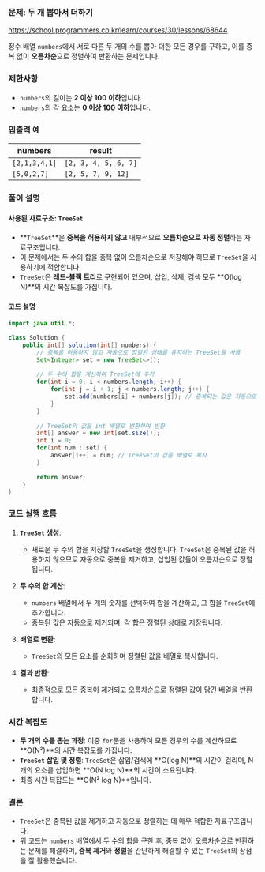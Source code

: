 ### 문제: 두 개 뽑아서 더하기

https://school.programmers.co.kr/learn/courses/30/lessons/68644

정수 배열 `numbers`에서 서로 다른 두 개의 수를 뽑아 더한 모든 경우를 구하고, 이를 중복 없이 **오름차순**으로 정렬하여 반환하는 문제입니다.

### 제한사항
- `numbers`의 길이는 **2 이상 100 이하**입니다.
- `numbers`의 각 요소는 **0 이상 100 이하**입니다.

### 입출력 예

| numbers           | result             |
|-------------------|--------------------|
| `[2,1,3,4,1]`     | `[2, 3, 4, 5, 6, 7]` |
| `[5,0,2,7]`       | `[2, 5, 7, 9, 12]`  |

### 풀이 설명

#### 사용된 자료구조: `TreeSet`

- **`TreeSet`**은 **중복을 허용하지 않고** 내부적으로 **오름차순으로 자동 정렬**하는 자료구조입니다.
- 이 문제에서는 두 수의 합을 중복 없이 오름차순으로 저장해야 하므로 `TreeSet`을 사용하기에 적합합니다.
- `TreeSet`은 **레드-블랙 트리**로 구현되어 있으며, 삽입, 삭제, 검색 모두 **O(log N)**의 시간 복잡도를 가집니다.

#### 코드 설명

```java
import java.util.*;

class Solution {
    public int[] solution(int[] numbers) {
        // 중복을 허용하지 않고 자동으로 정렬된 상태를 유지하는 TreeSet을 사용
        Set<Integer> set = new TreeSet<>();
        
        // 두 수의 합을 계산하여 TreeSet에 추가
        for(int i = 0; i < numbers.length; i++) {
            for(int j = i + 1; j < numbers.length; j++) {
                set.add(numbers[i] + numbers[j]); // 중복되는 값은 자동으로 제거됨
            }
        }
        
        // TreeSet의 값을 int 배열로 변환하여 반환
        int[] answer = new int[set.size()];
        int i = 0;
        for(int num : set) {
            answer[i++] = num; // TreeSet의 값을 배열로 복사
        }
        
        return answer;
    }
}
```

### 코드 실행 흐름

1. **`TreeSet` 생성**:
    - 새로운 두 수의 합을 저장할 `TreeSet`을 생성합니다. `TreeSet`은 중복된 값을 허용하지 않으므로 자동으로 중복을 제거하고, 삽입된 값들이 오름차순으로 정렬됩니다.

2. **두 수의 합 계산**:
    - `numbers` 배열에서 두 개의 숫자를 선택하여 합을 계산하고, 그 합을 `TreeSet`에 추가합니다.
    - 중복된 값은 자동으로 제거되며, 각 합은 정렬된 상태로 저장됩니다.

3. **배열로 변환**:
    - `TreeSet`의 모든 요소를 순회하며 정렬된 값을 배열로 복사합니다.

4. **결과 반환**:
    - 최종적으로 모든 중복이 제거되고 오름차순으로 정렬된 값이 담긴 배열을 반환합니다.

### 시간 복잡도
- **두 개의 수를 뽑는 과정**: 이중 `for`문을 사용하여 모든 경우의 수를 계산하므로 **O(N²)**의 시간 복잡도를 가집니다.
- **`TreeSet` 삽입 및 정렬**: `TreeSet`은 삽입/검색에 **O(log N)**의 시간이 걸리며, N개의 요소를 삽입하면 **O(N log N)**의 시간이 소요됩니다.
- 최종 시간 복잡도는 **O(N² log N)**입니다.

### 결론

- `TreeSet`은 중복된 값을 제거하고 자동으로 정렬하는 데 매우 적합한 자료구조입니다.
- 위 코드는 `numbers` 배열에서 두 수의 합을 구한 후, 중복 없이 오름차순으로 반환하는 문제를 해결하며, **중복 제거**와 **정렬**을 간단하게 해결할 수 있는 `TreeSet`의 장점을 잘 활용했습니다.